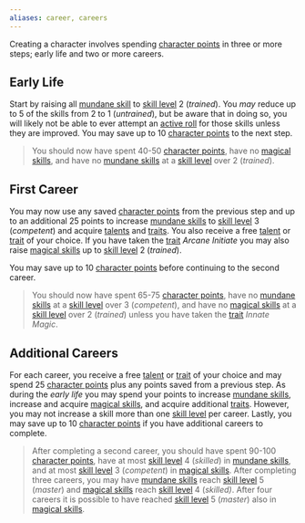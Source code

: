 ```yaml
---
aliases: career, careers
---
```

   
Creating a character involves spending [character points](../Character%20Options/Character%20Points.md) in three or more steps; early life and two or more careers.   
   
## Early Life   
Start by raising all [mundane skill](../Skills/Skills.md) to [skill level](../Skills/Skill%20Level.md) 2 (_trained_). You _may_ reduce up to 5 of the skills from 2 to 1 (_untrained_), but be aware that in doing so, you will likely not be able to ever attempt an [active roll](../Rolling%20Dice/Active%20vs%20Passive%20Rolls.md) for those skills unless they are improved. You may save up to 10 [character points](../Character%20Options/Character%20Points.md) to the next step.   
   
> You should now have spent 40-50 [character points](../Character%20Options/Character%20Points.md), have no [magical skills](../Skills/Aspects%20of%20Magic.md), and have no [mundane skills](../Skills/Skills.md) at a [skill level](../Skills/Skill%20Level.md) over 2 (_trained_).   
   
## First Career   
You may now use any saved [character points](../Character%20Options/Character%20Points.md) from the previous step and up to an additional 25 points to increase [mundane skills](../Skills/Skills.md) to [skill level](../Skills/Skill%20Level.md) 3 (_competent_) and acquire [talents](../Character%20Options/Talents.md) and [traits](../Character%20Options/Traits.md). You also receive a free [talent](../Character%20Options/Talents.md) or [trait](../Character%20Options/Traits.md) of your choice. If you have taken the [trait](../Character%20Options/Traits.md) _Arcane Initiate_ you may also raise [magical skills](../Skills/Aspects%20of%20Magic.md) up to [skill level](../Skills/Skill%20Level.md) 2 (_trained_).   
   
You may save up to 10 [character points](../Character%20Options/Character%20Points.md) before continuing to the second career.   
   
> You should now have spent 65-75 [character points](../Character%20Options/Character%20Points.md), have no [mundane skills](../Skills/Skills.md) at a [skill level](../Skills/Skill%20Level.md) over 3 (_competent_), and have no [magical skills](../Skills/Aspects%20of%20Magic.md) at a [skill level](../Skills/Skill%20Level.md) over 2 (_trained_) unless you have taken the [trait](../Character%20Options/Traits.md) _Innate Magic_.   
   
## Additional Careers   
For each career, you receive a free [talent](../Character%20Options/Talents.md) or [trait](../Character%20Options/Traits.md) of your choice and may spend 25 [character points](../Character%20Options/Character%20Points.md) plus any points saved from a previous step. As during the _early life_ you may spend your points to increase [mundane skills](../Skills/Skills.md), increase and acquire [magical skills](../Skills/Aspects%20of%20Magic.md), and acquire additional [traits](../Character%20Options/Traits.md). However, you may not increase a skill more than one [skill level](../Skills/Skill%20Level.md) per career. Lastly, you may save up to 10 [character points](../Character%20Options/Character%20Points.md) if you have additional careers to complete.   
   
> After completing a second career, you should have spent 90-100 [character points](../Character%20Options/Character%20Points.md), have at most [skill level](../Skills/Skill%20Level.md) 4 (_skilled_) in [mundane skills](../Skills/Skills.md), and at most [skill level](../Skills/Skill%20Level.md) 3 (_competent_) in [magical skills](../Skills/Aspects%20of%20Magic.md). After completing three careers, you may have [mundane skills](../Skills/Skills.md) reach [skill level](../Skills/Skill%20Level.md) 5 (_master_) and [magical skills](../Skills/Aspects%20of%20Magic.md) reach [skill level](../Skills/Skill%20Level.md) 4 (_skilled)_. After four careers it is possible to have reached [skill level](../Skills/Skill%20Level.md) 5 (_master_) also in [magical skills](../Skills/Aspects%20of%20Magic.md).